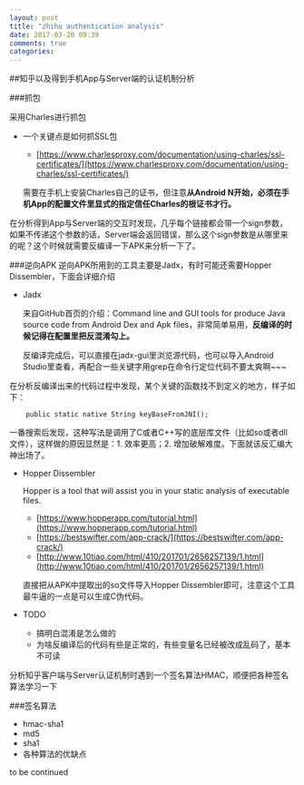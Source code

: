 ```yaml
---
layout: post
title: "zhihu authentication analysis"
date: 2017-03-20 09:39
comments: true
categories: 
---
```


##知乎以及得到手机App与Server端的认证机制分析

###抓包

采用Charles进行抓包

- 一个关键点是如何抓SSL包
    - [https://www.charlesproxy.com/documentation/using-charles/ssl-certificates/](https://www.charlesproxy.com/documentation/using-charles/ssl-certificates/)

    需要在手机上安装Charles自己的证书，但注意**从Android N开始，必须在手机App的配置文件里显式的指定信任Charles的根证书才行。**

在分析得到App与Server端的交互时发现，几乎每个链接都会带一个sign参数，如果不传递这个参数的话，Server端会返回错误，那么这个sign参数是从哪里来的呢？这个时候就需要反编译一下APK来分析一下了。

###逆向APK
逆向APK所用到的工具主要是Jadx，有时可能还需要Hopper Dissembler，下面会详细介绍

- Jadx

    来自GitHub首页的介绍：Command line and GUI tools for produce Java source code from Android Dex and Apk files，非常简单易用，**反编译的时候记得在配置里把反混淆勾上。**
    
    反编译完成后，可以直接在jadx-gui里浏览源代码，也可以导入Android Studio里查看，再配合一些关键字用grep在命令行定位代码不要太爽啊~~~
    
在分析反编译出来的代码过程中发现，某个关键的函数找不到定义的地方，样子如下：

        public static native String keyBaseFromJNI();
        
一番搜索后发现，这种写法是调用了C或者C++写的底层库文件（比如so或者dll文件），这样做的原因显然是：1. 效率更高；2. 增加破解难度。下面就该反汇编大神出场了。
    
- Hopper Dissembler

    Hopper is a tool that will assist you in your static analysis of executable files. 
    
    - [https://www.hopperapp.com/tutorial.html](https://www.hopperapp.com/tutorial.html)
    - [https://bestswifter.com/app-crack/](https://bestswifter.com/app-crack/)
    - [http://www.10tiao.com/html/410/201701/2656257139/1.html](http://www.10tiao.com/html/410/201701/2656257139/1.html)

    直接把从APK中提取出的so文件导入Hopper Dissembler即可，注意这个工具最牛逼的一点是可以生成C伪代码。
- TODO
    - 搞明白混淆是怎么做的
    - 为啥反编译后的代码有些是正常的，有些变量名已经被改成乱码了，基本不可读

分析知乎客户端与Server认证机制时遇到一个签名算法HMAC，顺便把各种签名算法学习一下

###签名算法

- hmac-sha1
- md5
- sha1
- 各种算法的优缺点

to be continued

